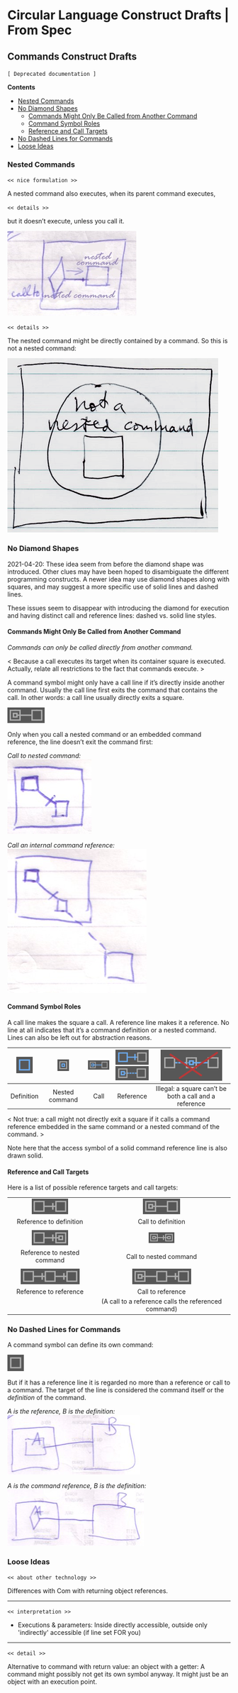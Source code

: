 Circular Language Construct Drafts | From Spec
==============================================

Commands Construct Drafts
-------------------------

`[ Deprecated documentation ]`

__Contents__

- [Nested Commands](#nested-commands)
- [No Diamond Shapes](#no-diamond-shapes)
    - [Commands Might Only Be Called from Another Command](#commands-might-only-be-called-from-another-command)
    - [Command Symbol Roles](#command-symbol-roles)
    - [Reference and Call Targets](#reference-and-call-targets)
- [No Dashed Lines for Commands](#no-dashed-lines-for-commands)
- [Loose Ideas](#loose-ideas)

### Nested Commands

`<< nice formulation >>`  

A nested command also executes, when its parent command executes,

`<< details >>`

but it doesn’t execute, unless you call it.

![](images/7.%20Commands%20Ideas.022.jpeg)

`<< details >>`

The nested command might be directly contained by a command. So this is not a nested command:

![](images/7.%20Commands%20Ideas.029.png)

### No Diamond Shapes

2021-04-20: These idea seem from before the diamond shape was introduced. Other clues may have been hoped to disambiguate the different programming constructs. A newer idea may use diamond shapes along with squares, and may suggest a more specific use of solid lines and dashed lines.

These issues seem to disappear with introducing the diamond for execution and having distinct call and reference lines: dashed vs. solid line styles.

#### Commands Might Only Be Called from Another Command

*Commands can only be called directly from another command.*

< Because a call executes its target when its container square is executed. Actually, relate all restrictions to the fact that commands execute. >

A command symbol might only have a call line if it’s directly inside another command. Usually the call line first exits the command that contains the call. In other words: a call line usually directly exits a square.

![](images/7.%20Commands%20Ideas.053.png)

Only when you call a nested command or an embedded command reference, the line doesn’t exit the command first:

*Call to nested command:*  
![](images/7.%20Commands%20Ideas.054.jpeg)

*Call an internal command reference:*  
![](images/7.%20Commands%20Ideas.055.jpeg)

#### Command Symbol Roles

A call line makes the square a call. A reference line makes it a reference. No line at all indicates that it’s a command definition or a nested command. Lines can also be left out for abstraction reasons.

| ![](images/7.%20Commands%20Ideas.067.png) | ![](images/Symbol%20Language%20(2004).409b.png) | ![](images/7.%20Commands%20Ideas.068.png) | ![](images/7.%20Commands%20Ideas.069.png) <br> ![](images/7.%20Commands%20Ideas.070.png) | ![](images/7.%20Commands%20Ideas.071.png) |
|:----------:|:--------------:|:----:|:---------:|:---:|
| Definition | Nested command | Call | Reference | Illegal: a square can’t be both a call and a reference |

< Not true: a call might not directly exit a square if it calls a command reference embedded in the same command or a nested command of the command. >

Note here that the access symbol of a solid command reference line is also drawn solid.

#### Reference and Call Targets

Here is a list of possible reference targets and call targets:

|                                           |                                            |
|:-----------------------------------------:|:------------------------------------------:|
| ![](images/7.%20Commands%20Ideas.072.png) | ![](images/7.%20Commands%20Ideas.075a.png) |
|          Reference to definition          |             Call to definition             |
|                                           |                                            |
| ![](images/7.%20Commands%20Ideas.073.png) | ![](images/7.%20Commands%20Ideas.075b.png) |
|        Reference to nested command        |           Call to nested command           |
|                                           |                                            |
| ![](images/7.%20Commands%20Ideas.074.png) | ![](images/7.%20Commands%20Ideas.076.png)  |
|          Reference to reference           |             Call to reference              |
|                                           | (A call to a reference calls the referenced command) |

### No Dashed Lines for Commands

A command symbol can define its own command:

![](images/7.%20Commands%20Ideas.064.png)

But if it has a reference line it is regarded no more than a reference or call to a command. The target of the line is considered the command itself or the *definition* of the command.

*A is the reference, B is the definition:*  
![](images/7.%20Commands%20Ideas.065.jpeg)

*A is the command reference, B is the definition:*  
![](images/7.%20Commands%20Ideas.066.jpeg)

### Loose Ideas

`<< about other technology >>`

Differences with Com with returning object references.

-----

`<< interpretation >>`

- Executions & parameters: Inside directly accessible, outside only 'indirectly' accessible (if line set FOR you)

-----

`<< detail >>`

Alternative to command with return value: an object with a getter: A command might possibly not get its own symbol anyway. It might just be an object with an execution point.